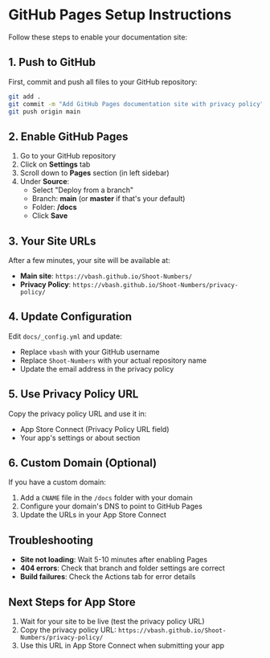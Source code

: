 # GitHub Pages Setup Instructions

Follow these steps to enable your documentation site:

## 1. Push to GitHub

First, commit and push all files to your GitHub repository:

```bash
git add .
git commit -m "Add GitHub Pages documentation site with privacy policy"
git push origin main
```

## 2. Enable GitHub Pages

1. Go to your GitHub repository
2. Click on **Settings** tab
3. Scroll down to **Pages** section (in left sidebar)
4. Under **Source**:
   - Select "Deploy from a branch"
   - Branch: **main** (or **master** if that's your default)
   - Folder: **/docs**
   - Click **Save**

## 3. Your Site URLs

After a few minutes, your site will be available at:

- **Main site**: `https://vbash.github.io/Shoot-Numbers/`
- **Privacy Policy**: `https://vbash.github.io/Shoot-Numbers/privacy-policy/`

## 4. Update Configuration

Edit `docs/_config.yml` and update:
- Replace `vbash` with your GitHub username
- Replace `Shoot-Numbers` with your actual repository name
- Update the email address in the privacy policy

## 5. Use Privacy Policy URL

Copy the privacy policy URL and use it in:
- App Store Connect (Privacy Policy URL field)
- Your app's settings or about section

## 6. Custom Domain (Optional)

If you have a custom domain:
1. Add a `CNAME` file in the `/docs` folder with your domain
2. Configure your domain's DNS to point to GitHub Pages
3. Update the URLs in your App Store Connect

## Troubleshooting

- **Site not loading**: Wait 5-10 minutes after enabling Pages
- **404 errors**: Check that branch and folder settings are correct
- **Build failures**: Check the Actions tab for error details

## Next Steps for App Store

1. Wait for your site to be live (test the privacy policy URL)
2. Copy the privacy policy URL: `https://vbash.github.io/Shoot-Numbers/privacy-policy/`
3. Use this URL in App Store Connect when submitting your app
